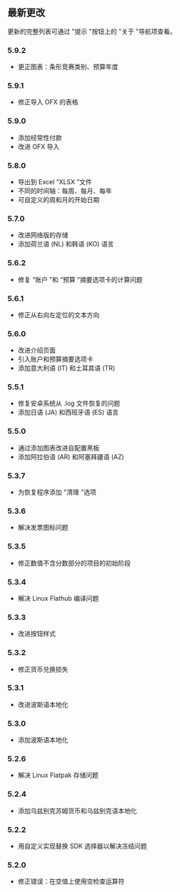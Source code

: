 ## 最新更改

更新的完整列表可通过 "提示 "按钮上的 "关于 "导航项查看。

### 5.9.2
- 更正图表：条形竞赛类别、预算年度

### 5.9.1
- 修正导入 OFX 的表格

### 5.9.0
- 添加经常性付款
- 改进 OFX 导入

### 5.8.0
- 导出到 Excel “XLSX ”文件
- 不同的时间轴：每周、每月、每年
- 可自定义的周和月的开始日期

### 5.7.0
- 改进网络版的存储
- 添加荷兰语 (NL) 和韩语 (KO) 语言

### 5.6.2
- 修复 “账户 ”和 “预算 ”摘要选项卡的计算问题

### 5.6.1
- 修正从右向左定位的文本方向 

### 5.6.0
- 改进介绍页面
- 引入账户和预算摘要选项卡
- 添加意大利语 (IT) 和土耳其语 (TR)

### 5.5.1
- 修复安卓系统从 .log 文件恢复的问题
- 添加日语 (JA) 和西班牙语 (ES) 语言 

### 5.5.0
- 通过添加图表改进自配置黑板
- 添加阿拉伯语 (AR) 和阿塞拜疆语 (AZ)

### 5.3.7
- 为恢复程序添加 "清理 "选项  

### 5.3.6
- 解决发票图标问题

### 5.3.5
- 修正数值不含分数部分的项目的初始阶段

### 5.3.4
- 解决 Linux Flathub 编译问题

### 5.3.3
- 改进按钮样式

### 5.3.2
- 修正货币兑换损失

### 5.3.1
- 改进波斯语本地化

### 5.3.0
- 添加波斯语本地化

### 5.2.6
- 解决 Linux Flatpak 存储问题

### 5.2.4
- 添加乌兹别克苏姆货币和乌兹别克语本地化

### 5.2.2
- 用自定义实现替换 SDK 选择器以解决冻结问题

### 5.2.0
- 修正错误：在空值上使用空检查运算符
